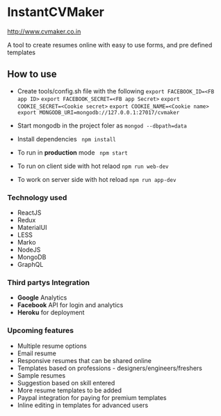 # InstantCVMaker
http://www.cvmaker.co.in

A tool to create resumes online with easy to use forms, and pre defined templates

## How to use

- Create tools/config.sh file with the following
`export FACEBOOK_ID=<FB app ID>`
`export FACEBOOK_SECRET=<FB app Secret>`
`export COOKIE_SECRET=<Cookie secret>`
`export COOKIE_NAME=<Cookie name>`
`export MONGODB_URI=mongodb://127.0.0.1:27017/cvmaker`

- Start mongodb in the project foler as `mongod --dbpath=data`
- Install dependencies ` npm install`
- To run in **production** mode ` npm start`
- To run on client side with hot relaod  `npm run web-dev`
- To work on server side with hot reload  `npm run app-dev`

### Technology used
- ReactJS
- Redux
- MaterialUI
- LESS
- Marko
- NodeJS
- MongoDB
- GraphQL

### Third partys Integration
- **Google** Analytics
- **Facebook** API for login and analytics
- **Heroku** for deployment

### Upcoming features
- Multiple resume options
- Email resume
- Responsive resumes that can be shared online
- Templates based on professions - designers/engineers/freshers
- Sample resumes
- Suggestion based on skill entered
- More resume templates to be added
- Paypal integration for paying for premium templates
- Inline editing in templates for advanced users
